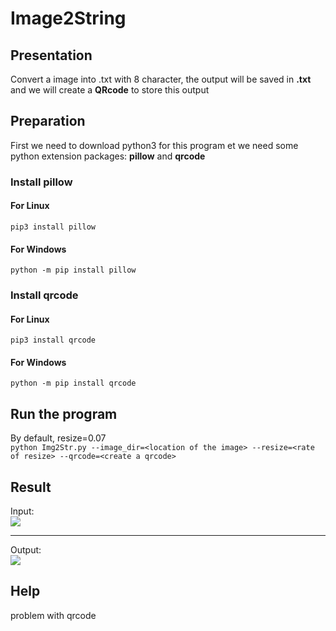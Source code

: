 # Image2String  
## Presentation  
Convert a image into .txt with 8 character, the output will be saved in **.txt** and we will create a **QRcode** to store this output  
## Preparation 
First we need to download python3 for this program et we need some python extension packages: **pillow** and **qrcode**
### Install pillow    
#### For Linux  
`pip3 install pillow` 
#### For Windows
`python -m pip install pillow`   
### Install qrcode  
#### For Linux   
`pip3 install qrcode`  
#### For Windows
`python -m pip install qrcode`  
## Run the program
By default, resize=0.07  
`python Img2Str.py --image_dir=<location of the image> --resize=<rate of resize> --qrcode=<create a qrcode>`  
## Result
Input:  
![](https://github.com/AkiraXD0712/Image2String/blob/master/portrait1.jpg?raw=true)
***
Output:  
![](https://github.com/AkiraXD0712/Image2String/blob/master/str_portrait.jpg?raw=true)
## Help
problem with qrcode

